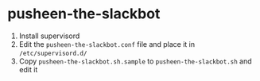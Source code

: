# pusheen-the-slackbot

1. Install supervisord
2. Edit the `pusheen-the-slackbot.conf` file and place it in `/etc/supervisord.d/`
3. Copy `pusheen-the-slackbot.sh.sample` to `pusheen-the-slackbot.sh` and edit it
